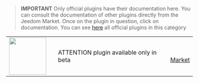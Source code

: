 
>**IMPORTANT**
>Only official plugins have their documentation here. You can consult the documentation of other plugins directly from the Jeedom Market. Once on the plugin in question, click on documentation.
>You can see [here](https://market.jeedom.com/index.php?v=d&p=market&type=plugin&categorie=compatibility-site) all official plugins in this category


| | | | |
|--- | --- | --- | ---|
|<img src="./beta/._icon.png" class="pluginLogo" width="100" />||ATTENTION plugin available only in beta<br/>|<br/>[Market](https://market.jeedom.com/index.php?v=d&p=market_display&id=-1)|
